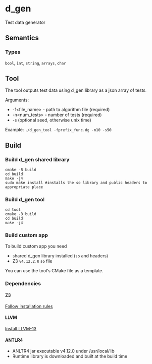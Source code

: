 # d_gen
Test data generator

## Semantics

### Types
`bool`, `int`, `string`, `arrays`, `char`

## Tool
The tool outputs test data using d_gen library as a json array of tests.

Arguments:
- -f<file_name> - path to algorithm file (required)
- -n<num_tests> - number of tests (required)
- -s<seed> (optional seed, otherwise unix time)

Example:
`./d_gen_tool -fprefix_func.dg -n10 -s50`

## Build
### Build d_gen shared library
```
cmake -B build
cd build
make -j4
sudo make install #installs the so library and public headers to appropriate place
```
### Build d_gen tool
```
cd tool
cmake -B build
cd build
make -j4
```
### Build custom app
To build custom app you need 
- shared d_gen library installed (`so` and headers)
- Z3 `v4.12.2.0` `so` file

You can use the tool's CMake file as a template.
### Dependencies

#### Z3
[Follow installation rules](https://github.com/Z3Prover/z3/blob/master/README-CMake.md)

#### LLVM
[Install LLVM-13](https://github.com/llvm/llvm-project/releases/tag/llvmorg-13.0.0)

#### ANTLR4
- ANLTR4 jar executable v4.12.0 under /usr/local/lib
- Runtime library is downloaded and built at the build time
